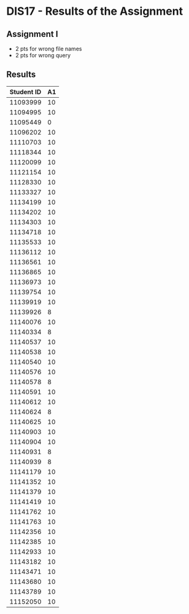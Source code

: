 # DIS17 - Results of the Assignment

## Assignment I 

- 2 pts for wrong file names
- 2 pts for wrong query

## Results

| Student ID| A1 |
|----------|----|
| 11093999 | 10 |
| 11094995 | 10 |
| 11095449 | 0  |
| 11096202 | 10 |
| 11110703 | 10 |
| 11118344 | 10 |
| 11120099 | 10 |
| 11121154 | 10 |
| 11128330 | 10 |
| 11133327 | 10 |
| 11134199 | 10 |
| 11134202 | 10 |
| 11134303 | 10 |
| 11134718 | 10 |
| 11135533 | 10 |
| 11136112 | 10 |
| 11136561 | 10 |
| 11136865 | 10 |
| 11136973 | 10 |
| 11139754 | 10 |
| 11139919 | 10 |
| 11139926 | 8  |
| 11140076 | 10 |
| 11140334 | 8  |
| 11140537 | 10 |
| 11140538 | 10 |
| 11140540 | 10 |
| 11140576 | 10 |
| 11140578 | 8  |
| 11140591 | 10 |
| 11140612 | 10 |
| 11140624 | 8  |
| 11140625 | 10 |
| 11140903 | 10 |
| 11140904 | 10 |
| 11140931 | 8  |
| 11140939 | 8  |
| 11141179 | 10 |
| 11141352 | 10 |
| 11141379 | 10 |
| 11141419 | 10 |
| 11141762 | 10 |
| 11141763 | 10 |
| 11142356 | 10 |
| 11142385 | 10 |
| 11142933 | 10 |
| 11143182 | 10 |
| 11143471 | 10 |
| 11143680 | 10 |
| 11143789 | 10 |
| 11152050 | 10 |
